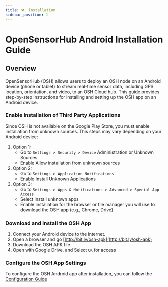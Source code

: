 ```yaml
---
title: ❌  Installation
sidebar_position: 1
---
```


# OpenSensorHub Android Installation Guide


## Overview
OpenSensorHub (OSH) allows users to deploy an OSH node on an Android device (phone or tablet) to stream real-time sensor data, including GPS location, orientation, and video, to an OSH Cloud hub. This guide provides step-by-step instructions for installing and setting up the OSH app on an Android device.
<!-- 
OpenSensorHub (OSH) can be deployed on any Android device. This allows all sensors on the Android phone (including Bluetooth connected sensors) to be sent and managed the by OSH hub. 

All observations are sent in real-time to an OSH Node deployed on a computer or cloud through a transactional SOS service and now it supports the Connected Systems API service.

The instructions below are a guide to adding the OSH app to your Android device, setting up real-time streaming of sensor data (e.g. location, orientation, and video) to an OSH Node or Cloud and immediate visualization of this data on the respected web client: SOS-T or Connecected Systems API Client.  -->

### Enable Installation of Third Party Applications
Since OSH is not available on the Google Play Store, you must enable installation from unknown sources. This steps may vary depending on your Android device:

1. Option 1: 
    - Go to `Settings > Security > Device` Administration or Unknown Sources
    - Enable Allow installation from unknown sources
2. Option 2: 
    - Go to `Settings > Application Notifications`
    - Enable Install Unknown Applications
3. Option 3: 
    - Go to `Settings > Apps & Notifications > Advanced > Special App Access`
    - Select Install unknown apps
    - Enable installation for the browser or file manager you will use to download the OSH app (e.g., Chrome, Drive)


### Download and Install the OSH App 
1. Connect your Android device to the internet.
2. Open a browser and go [http://bit.ly/osh-apk](http://bit.ly/osh-apk)
3. Download the OSH APK file
4. Open with Google Drive, and Select `OK` for access

### Configure the OSH App Settings
To configure the OSH Android app after installation, you can follow the [Configuration Guide](config.md)



